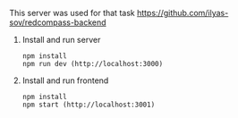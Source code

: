 This server was used for that task https://github.com/ilyas-sov/redcompass-backend

1. Install and run server
   ```
   npm install
   npm run dev (http://localhost:3000)
   ```
3. Install and run frontend
   ```
   npm install
   npm start (http://localhost:3001)
   ```
